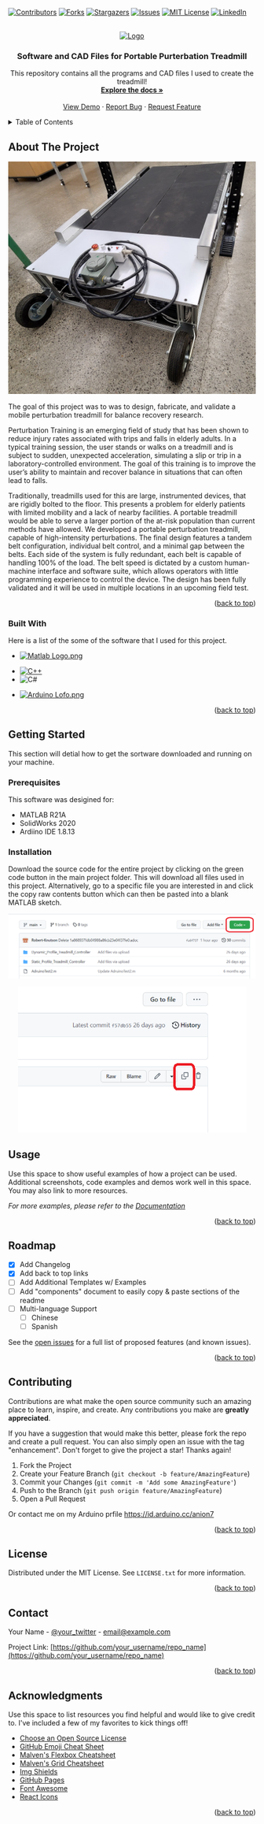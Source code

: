 <!-- Improved compatibility of back to top link: See: https://github.com/othneildrew/Best-README-Template/pull/73 -->
<a name="readme-top"></a>
<!--
*** Thanks for checking out the Best-README-Template. If you have a suggestion
*** that would make this better, please fork the repo and create a pull request
*** or simply open an issue with the tag "enhancement".
*** Don't forget to give the project a star!
*** Thanks again! Now go create something AMAZING! :D
-->



<!-- PROJECT SHIELDS -->
<!--
*** I'm using markdown "reference style" links for readability.
*** Reference links are enclosed in brackets [ ] instead of parentheses ( ).
*** See the bottom of this document for the declaration of the reference variables
*** for contributors-url, forks-url, etc. This is an optional, concise syntax you may use.
*** https://www.markdownguide.org/basic-syntax/#reference-style-links
-->
[![Contributors][contributors-shield]][contributors-url]
[![Forks][forks-shield]][forks-url]
[![Stargazers][stars-shield]][stars-url]
[![Issues][issues-shield]][issues-url]
[![MIT License][license-shield]][license-url]
[![LinkedIn][linkedin-shield]][linkedin-url]



<!-- PROJECT LOGO -->
<br />
<div align="center">
  <a href="https://github.com/Robert-Knutson/Treadmill">
    <img src="images/logo.png" alt="Logo" width="400" height="200">
  </a>

  <h3 align="center">Software and CAD Files for Portable Purterbation Treadmill</h3>

  <p align="center">
    This repository contains all the programs and CAD files I used to create the treadmill!
    <br />
    <a href="https://github.com/Robert-Knutson/Treadmill"><strong>Explore the docs »</strong></a>
    <br />
    <br />
    <a href="https://github.com/Robert-Knutson/Treadmill">View Demo</a>
    ·
    <a href="https://github.com/Robert-Knutson/Treadmill">Report Bug</a>
    ·
    <a href="https://github.com/Robert-Knutson/Treadmill">Request Feature</a>
  </p>
</div>



<!-- TABLE OF CONTENTS -->
<details>
  <summary>Table of Contents</summary>
  <ol>
    <li>
      <a href="#about-the-project">About The Project</a>
      <ul>
        <li><a href="#built-with">Built With</a></li>
      </ul>
    </li>
    <li>
      <a href="#getting-started">Getting Started</a>
      <ul>
        <li><a href="#prerequisites">Prerequisites</a></li>
        <li><a href="#installation">Installation</a></li>
      </ul>
    </li>
    <li><a href="#usage">Usage</a></li>
    <li><a href="#roadmap">Roadmap</a></li>
    <li><a href="#contributing">Contributing</a></li>
    <li><a href="#license">License</a></li>
    <li><a href="#contact">Contact</a></li>
    <li><a href="#acknowledgments">Acknowledgments</a></li>
  </ol>
</details>



<!-- ABOUT THE PROJECT -->
## About The Project

[![Product Name Screen Shot][product-screenshot]](https://example.com)

The goal of this project was to was to design, fabricate, and validate a mobile perturbation treadmill for balance recovery research.

Perturbation Training is an emerging field of study that has been shown to reduce injury rates associated with trips and falls in elderly adults.  In a typical training session, the user stands or walks on a treadmill and is subject to sudden, unexpected acceleration, simulating a slip or trip in a laboratory-controlled environment.  The goal of this training is to improve the user’s ability to maintain and recover balance in situations that can often lead to falls.

  Traditionally, treadmills used for this are large, instrumented devices, that are rigidly bolted to the floor.  This presents a problem for elderly patients with limited mobility and a lack of nearby facilities.  A portable treadmill would be able to serve a larger portion of the at-risk population than current methods have allowed.  We developed a portable perturbation treadmill, capable of high-intensity perturbations.  The final design features a tandem belt configuration, individual belt control, and a minimal gap between the belts.  Each side of the system is fully redundant, each belt is capable of handling 100% of the load.  The belt speed is dictated by a custom human-machine interface and software suite, which allows operators with little programming experience to control the device.  The design has been fully validated and it will be used in multiple locations in an upcoming field test. 


<p align="right">(<a href="#readme-top">back to top</a>)</p>



### Built With

Here is a list of the some of the software that I used for this project.

* <p><a href="https://www.mathworks.com/products/matlab.html"><img src="https://upload.wikimedia.org/wikipedia/commons/2/21/Matlab_Logo.png" alt="Matlab Logo.png" width="40" height="35"></a><br>
* [![C++][Cpp-shield]][Cpp-url]
* ![C#](https://img.shields.io/badge/c%23-%23239120.svg?style=for-the-badge&logo=c-sharp&logoColor=white)
* <p><a href="https://www.arduino.cc/"><img src="https://cdn.shopify.com/s/files/1/0438/4735/2471/files/Arduino_RGB_Pantone_9a224c8c-5d1d-4e5a-8e26-db3aec5ea7db.png?v=1637755799" alt="Arduino Lofo.png" width="40" height="40"></a><br>

<p align="right">(<a href="#readme-top">back to top</a>)</p>



<!-- GETTING STARTED -->
## Getting Started

This section will detial how to get the sortware downloaded and running on your machine.

### Prerequisites

This software was desigined for:
* MATLAB R21A
* SolidWorks 2020
* Ardiino IDE 1.8.13

### Installation

Download the source code for the entire project by clicking on the green code button in the main project folder.  This will download all files used in this project.
Alternatively, go to a specific file you are interested in and click the copy raw contents button which can then be pasted into a blank MATLAB sketch.

<p align="center">
  <kbd>
    <img src="https://github.com/Robert-Knutson/Treadmill/blob/main/Drag%20%26%20Drop%20Profile%20Generator/Images/media/image1.png?raw=true" />
  </kbd>
</p>

<p align="center">
  <kbd>
    <img src="https://github.com/Robert-Knutson/Treadmill/blob/main/Drag%20%26%20Drop%20Profile%20Generator/Images/media/image2.png?raw=true" />
  </kbd>
</p>



<!-- USAGE EXAMPLES -->
## Usage

Use this space to show useful examples of how a project can be used. Additional screenshots, code examples and demos work well in this space. You may also link to more resources.

_For more examples, please refer to the [Documentation](https://example.com)_

<p align="right">(<a href="#readme-top">back to top</a>)</p>



<!-- ROADMAP -->
## Roadmap

- [x] Add Changelog
- [x] Add back to top links
- [ ] Add Additional Templates w/ Examples
- [ ] Add "components" document to easily copy & paste sections of the readme
- [ ] Multi-language Support
    - [ ] Chinese
    - [ ] Spanish

See the [open issues](https://github.com/othneildrew/Best-README-Template/issues) for a full list of proposed features (and known issues).

<p align="right">(<a href="#readme-top">back to top</a>)</p>



<!-- CONTRIBUTING -->
## Contributing

Contributions are what make the open source community such an amazing place to learn, inspire, and create. Any contributions you make are **greatly appreciated**.

If you have a suggestion that would make this better, please fork the repo and create a pull request. You can also simply open an issue with the tag "enhancement".
Don't forget to give the project a star! Thanks again!

1. Fork the Project
2. Create your Feature Branch (`git checkout -b feature/AmazingFeature`)
3. Commit your Changes (`git commit -m 'Add some AmazingFeature'`)
4. Push to the Branch (`git push origin feature/AmazingFeature`)
5. Open a Pull Request

Or contact me on my Arduino prfile https://id.arduino.cc/anion7

<p align="right">(<a href="#readme-top">back to top</a>)</p>



<!-- LICENSE -->
## License

Distributed under the MIT License. See `LICENSE.txt` for more information.

<p align="right">(<a href="#readme-top">back to top</a>)</p>



<!-- CONTACT -->
## Contact

Your Name - [@your_twitter](https://twitter.com/your_username) - email@example.com

Project Link: [https://github.com/your_username/repo_name](https://github.com/your_username/repo_name)

<p align="right">(<a href="#readme-top">back to top</a>)</p>



<!-- ACKNOWLEDGMENTS -->
## Acknowledgments

Use this space to list resources you find helpful and would like to give credit to. I've included a few of my favorites to kick things off!

* [Choose an Open Source License](https://choosealicense.com)
* [GitHub Emoji Cheat Sheet](https://www.webpagefx.com/tools/emoji-cheat-sheet)
* [Malven's Flexbox Cheatsheet](https://flexbox.malven.co/)
* [Malven's Grid Cheatsheet](https://grid.malven.co/)
* [Img Shields](https://shields.io)
* [GitHub Pages](https://pages.github.com)
* [Font Awesome](https://fontawesome.com)
* [React Icons](https://react-icons.github.io/react-icons/search)

<p align="right">(<a href="#readme-top">back to top</a>)</p>



<!-- MARKDOWN LINKS & IMAGES -->
<!-- https://www.markdownguide.org/basic-syntax/#reference-style-links -->
[contributors-shield]: https://img.shields.io/github/contributors/Robert-Knutson/Treadmill.svg?style=for-the-badge
[contributors-url]: https://github.com/Robert-Knutson/Treadmill/graphs/contributors
[forks-shield]: https://img.shields.io/github/forks/Robert-Knutson/Treadmill.svg?style=for-the-badge
[forks-url]: https://github.com/Robert-Knutson/Treadmill/network/members
[stars-shield]: https://img.shields.io/github/stars/Robert-Knutson/Treadmill.svg?style=for-the-badge
[stars-url]: https://github.com/Robert-Knutson/Treadmill/stargazers
[issues-shield]: https://img.shields.io/github/issues/Robert-Knutson/Treadmill.svg?style=for-the-badge
[issues-url]: https://github.com/Robert-Knutson/Treadmill/issues
[license-shield]: https://img.shields.io/github/license/Robert-Knutson/Treadmill.svg?style=for-the-badge
[license-url]: https://github.com/Robert-Knutson/Treadmill/blob/main/LICENSE.txt
[linkedin-shield]: https://img.shields.io/badge/-LinkedIn-black.svg?style=for-the-badge&logo=linkedin&colorB=555
[linkedin-url]: https://linkedin.com/in/robert-knutson-13254a112/
[product-screenshot]: https://github.com/Robert-Knutson/Treadmill/blob/main/Images/TreadmilPicture.jpg







[Cpp-shield]: https://img.shields.io/badge/C++-Solutions-blue.svg?style=flat&logo=c%2B%2B
[Cpp-url]: https://vuejs.org/
[Angular.io]: https://img.shields.io/badge/Angular-DD0031?style=for-the-badge&logo=angular&logoColor=white
[Angular-url]: https://angular.io/
[Svelte.dev]: https://img.shields.io/badge/Svelte-4A4A55?style=for-the-badge&logo=svelte&logoColor=FF3E00
[Svelte-url]: https://svelte.dev/
[Laravel.com]: https://img.shields.io/badge/Laravel-FF2D20?style=for-the-badge&logo=laravel&logoColor=white
[Laravel-url]: https://laravel.com
[Bootstrap.com]: https://img.shields.io/badge/Bootstrap-563D7C?style=for-the-badge&logo=bootstrap&logoColor=white
[Bootstrap-url]: https://getbootstrap.com
[JQuery.com]: https://img.shields.io/badge/jQuery-0769AD?style=for-the-badge&logo=jquery&logoColor=white
[JQuery-url]: https://jquery.com 
